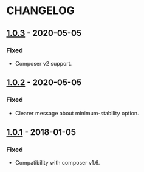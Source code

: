 # CHANGELOG

## [1.0.3](https://github.com/Soullivaneuh/composer-lint/compare/v1.0.2...v1.0.3) - 2020-05-05
### Fixed
- Composer v2 support.

## [1.0.2](https://github.com/Soullivaneuh/composer-lint/compare/v1.0.1...v1.0.2) - 2020-05-05
### Fixed
- Clearer message about minimum-stability option.

## [1.0.1](https://github.com/Soullivaneuh/composer-lint/compare/v1.0.0...v1.0.1) - 2018-01-05
### Fixed
- Compatibility with composer v1.6.
